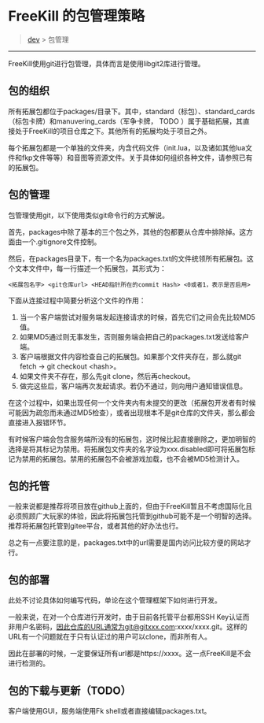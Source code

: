 # FreeKill 的包管理策略

> [dev](./index.md) > 包管理

___

FreeKill使用git进行包管理，具体而言是使用libgit2库进行管理。

## 包的组织

所有拓展包都位于packages/目录下。其中，standard（标包）、standard_cards（标包卡牌）和manuvering_cards（军争卡牌， TODO ）属于基础拓展，其直接处于FreeKill的项目仓库之下。其他所有的拓展均处于项目之外。

每个拓展包都是一个单独的文件夹，内含代码文件（init.lua，以及诸如其他lua文件和fkp文件等等）和音图等资源文件。关于具体如何组织各种文件，请参照已有的拓展包。

## 包的管理

包管理使用git，以下使用类似git命令行的方式解说。

首先，packages中除了基本的三个包之外，其他的包都要从仓库中排除掉。这方面由一个.gitignore文件控制。

然后，在packages目录下，有一个名为packages.txt的文件统领所有拓展包。这个文本文件中，每一行描述一个拓展包，其形式为：

    <拓展包名字> <git仓库url> <HEAD指针所在的commit Hash> <0或者1，表示是否启用>

下面从连接过程中简要分析这个文件的作用：

1. 当一个客户端尝试对服务端发起连接请求的时候，首先它们之间会先比较MD5值。
2. 如果MD5通过则无事发生，否则服务端会把自己的packages.txt发送给客户端。
3. 客户端根据文件内容检查自己的拓展包。如果那个文件夹存在，那么就git fetch -> git checkout \<hash\>。
4. 如果文件夹不存在，那么先git clone，然后再checkout。
5. 做完这些后，客户端再次发起请求。若仍不通过，则向用户通知错误信息。

在这个过程中，如果出现任何一个文件夹内有未提交的更改（拓展包开发者有时候可能因为疏忽而未通过MD5检查），或者出现根本不是git仓库的文件夹，那么都会直接进入报错环节。

有时候客户端会包含服务端所没有的拓展包，这时候比起直接删除之，更加明智的选择是将其标记为禁用。将拓展包文件夹的名字设为xxx.disabled即可将拓展包标记为禁用的拓展包。禁用的拓展包不会被游戏加载，也不会被MD5检测计入。

## 包的托管

一般来说都是推荐将项目放在github上面的，但由于FreeKill暂且不考虑国际化且必须照顾广大玩家的体验，因此将拓展包托管到github可能不是一个明智的选择。推荐将拓展包托管到gitee平台，或者其他的好办法也行。

总之有一点要注意的是，packages.txt中的url需要是国内访问比较方便的网站才行。

## 包的部署

此处不讨论具体如何编写代码，单论在这个管理框架下如何进行开发。

一般来说，在对一个仓库进行开发时，由于目前各托管平台都用SSH Key认证而非用户名密码，因此仓库的URL通常为git@gitxxx.com:xxxx/xxxx.git。这样的URL有一个问题就在于只有认证过的用户可以clone，而非所有人。

因此在部署的时候，一定要保证所有url都是https://xxxx。这一点FreeKill是不会进行检测的。

## 包的下载与更新（TODO）

客户端使用GUI，服务端使用Fk shell或者直接编辑packages.txt。
